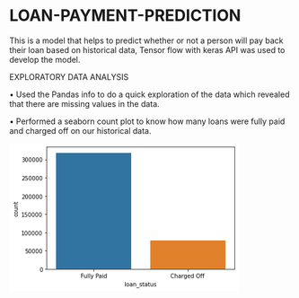 # LOAN-PAYMENT-PREDICTION

This is a model that helps to predict whether or not a person will pay back their loan based on historical data, Tensor flow with keras API was used to develop the model.

EXPLORATORY DATA ANALYSIS

•	Used the Pandas info to do a quick exploration of the data which revealed that there are missing values in the data.

•	Performed a seaborn count plot to know how many loans were fully paid and charged off on our historical data.

![](Images/image1.png)
